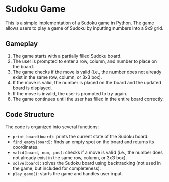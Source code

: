 # Sudoku Game

This is a simple implementation of a Sudoku game in Python. The game allows users to play a game of Sudoku by inputting numbers into a 9x9 grid.

## Gameplay

1. The game starts with a partially filled Sudoku board.
2. The user is prompted to enter a row, column, and number to place on the board.
3. The game checks if the move is valid (i.e., the number does not already exist in the same row, column, or 3x3 box).
4. If the move is valid, the number is placed on the board and the updated board is displayed.
5. If the move is invalid, the user is prompted to try again.
6. The game continues until the user has filled in the entire board correctly.

## Code Structure

The code is organized into several functions:

* `print_board(board)`: prints the current state of the Sudoku board.
* `find_empty(board)`: finds an empty spot on the board and returns its coordinates.
* `valid(board, num, pos)`: checks if a move is valid (i.e., the number does not already exist in the same row, column, or 3x3 box).
* `solve(board)`: solves the Sudoku board using backtracking (not used in the game, but included for completeness).
* `play_game()`: starts the game and handles user input.

